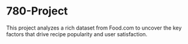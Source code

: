 # 780-Project
This project analyzes a rich dataset from Food.com to uncover the key factors that drive recipe popularity and user satisfaction.
